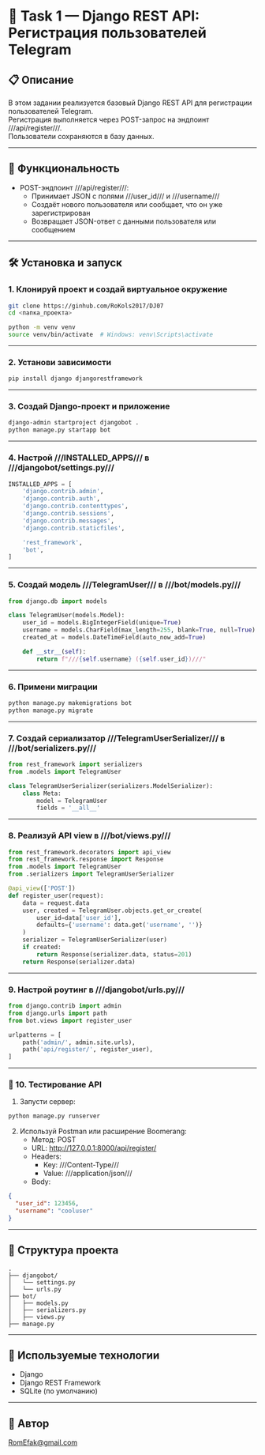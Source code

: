 # 🧩 Task 1 — Django REST API: Регистрация пользователей Telegram

## 📋 Описание

В этом задании реализуется базовый Django REST API для регистрации пользователей Telegram.  
Регистрация выполняется через POST-запрос на эндпоинт ///api/register///.  
Пользователи сохраняются в базу данных.

---

## 🚀 Функциональность

- POST-эндпоинт ///api/register///:
  - Принимает JSON с полями ///user_id/// и ///username///
  - Создаёт нового пользователя или сообщает, что он уже зарегистрирован
  - Возвращает JSON-ответ с данными пользователя или сообщением

---

## 🛠️ Установка и запуск

### 1. Клонируй проект и создай виртуальное окружение
```bash
git clone https://ginhub.com/RoKols2017/DJ07
cd <папка_проекта>

python -m venv venv
source venv/bin/activate  # Windows: venv\Scripts\activate
```

---

### 2. Установи зависимости
```bash
pip install django djangorestframework
```

---

### 3. Создай Django-проект и приложение
```bash
django-admin startproject djangobot .
python manage.py startapp bot
```

---

### 4. Настрой ///INSTALLED_APPS/// в ///djangobot/settings.py///
```python
INSTALLED_APPS = [
    'django.contrib.admin',
    'django.contrib.auth',
    'django.contrib.contenttypes',
    'django.contrib.sessions',
    'django.contrib.messages',
    'django.contrib.staticfiles',

    'rest_framework',
    'bot',
]
```

---

### 5. Создай модель ///TelegramUser/// в ///bot/models.py///
```python
from django.db import models

class TelegramUser(models.Model):
    user_id = models.BigIntegerField(unique=True)
    username = models.CharField(max_length=255, blank=True, null=True)
    created_at = models.DateTimeField(auto_now_add=True)

    def __str__(self):
        return f"///{self.username} ({self.user_id})///"
```

---

### 6. Примени миграции
```bash
python manage.py makemigrations bot
python manage.py migrate
```

---

### 7. Создай сериализатор ///TelegramUserSerializer/// в ///bot/serializers.py///
```python
from rest_framework import serializers
from .models import TelegramUser

class TelegramUserSerializer(serializers.ModelSerializer):
    class Meta:
        model = TelegramUser
        fields = '__all__'
```

---

### 8. Реализуй API view в ///bot/views.py///
```python
from rest_framework.decorators import api_view
from rest_framework.response import Response
from .models import TelegramUser
from .serializers import TelegramUserSerializer

@api_view(['POST'])
def register_user(request):
    data = request.data
    user, created = TelegramUser.objects.get_or_create(
        user_id=data['user_id'],
        defaults={'username': data.get('username', '')}
    )
    serializer = TelegramUserSerializer(user)
    if created:
        return Response(serializer.data, status=201)
    return Response(serializer.data)
```

---

### 9. Настрой роутинг в ///djangobot/urls.py///
```python
from django.contrib import admin
from django.urls import path
from bot.views import register_user

urlpatterns = [
    path('admin/', admin.site.urls),
    path('api/register/', register_user),
]
```

---

### 🔬 10. Тестирование API

1. Запусти сервер:
```bash
python manage.py runserver
```

2. Используй Postman или расширение Boomerang:
   - Метод: POST  
   - URL: http://127.0.0.1:8000/api/register/  
   - Headers:  
     - Key: ///Content-Type///  
     - Value: ///application/json///
   - Body:
```json
{
  "user_id": 123456,
  "username": "cooluser"
}
```

---

## 📁 Структура проекта

```
.
├── djangobot/
│   └── settings.py
│   └── urls.py
├── bot/
│   ├── models.py
│   ├── serializers.py
│   ├── views.py
├── manage.py
```

---

## 🧩 Используемые технологии

- Django
- Django REST Framework
- SQLite (по умолчанию)

---

## 📜 Автор

RomEfak@gmail.com
